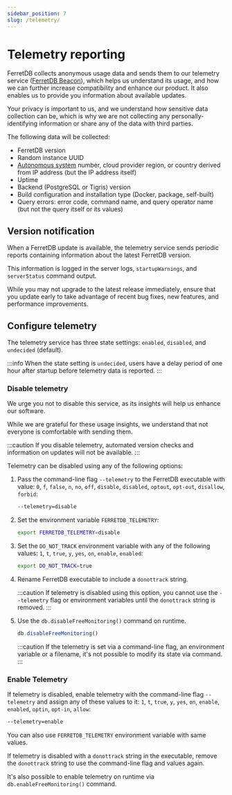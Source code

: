 ```yaml
---
sidebar_position: 7
slug: /telemetry/
---
```


# Telemetry reporting

FerretDB collects anonymous usage data and sends them to our telemetry service ([FerretDB Beacon](https://beacon.ferretdb.io)),
which helps us understand its usage, and how we can further increase compatibility and enhance our product.
It also enables us to provide you information about available updates.

Your privacy is important to us, and we understand how sensitive data collection can be,
which is why we are not collecting any personally-identifying information
or share any of the data with third parties.

The following data will be collected:

* FerretDB version
* Random instance UUID
* [Autonomous system](https://en.wikipedia.org/wiki/Autonomous_system_(Internet)) number,
  cloud provider region, or country derived from IP address (but the IP address itself)
* Uptime
* Backend (PostgreSQL or Tigris) version
* Build configuration and installation type (Docker, package, self-built)
* Query errors: error code, command name, and query operator name (but not the query itself or its values)

## Version notification

When a FerretDB update is available, the telemetry service sends periodic reports containing information about the latest FerretDB version.

This information is logged in the server logs, `startupWarnings`, and `serverStatus` command output.

While you may not upgrade to the latest release immediately,
ensure that you update early to take advantage of recent bug fixes, new features, and performance improvements.

## Configure telemetry

The telemetry service has three state settings: `enabled`, `disabled`, and `undecided` (default).

:::info
When the state setting is `undecided`, users have a delay period of one hour after startup before telemetry data is reported.
:::

### Disable telemetry

We urge you not to disable this service, as its insights will help us enhance our software.

While we are grateful for these usage insights, we understand that not everyone is comfortable with sending them.

:::caution
If you disable telemetry, automated version checks and information on updates will not be available.
:::

Telemetry can be disabled using any of the following options:

1. Pass the command-line flag `--telemetry` to the FerretDB executable with value:
   `0`, `f`, `false`, `n`, `no`, `off`, `disable`, `disabled`, `optout`, `opt-out`, `disallow`, `forbid`:

   ```sh
   --telemetry=disable
   ```

2. Set the environment variable `FERRETDB_TELEMETRY`:

   ```sh
   export FERRETDB_TELEMETRY=disable
   ```

3. Set the `DO_NOT_TRACK` environment variable with any of the following values:
   `1`, `t`, `true`, `y`, `yes`, `on`, `enable`, `enabled`:

   ```sh
   export DO_NOT_TRACK=true
   ```

4. Rename FerretDB executable to include a `donottrack` string.

   :::caution
   If telemetry is disabled using this option, you cannot use the `--telemetry` flag or environment variables
   until the `donottrack` string is removed.
   :::

5. Use the `db.disableFreeMonitoring()` command on runtime.

   ```js
   db.disableFreeMonitoring()
   ```

   :::caution
   If the telemetry is set via a command-line flag, an environment variable or a filename, it's not possible
   to modify its state via command.
   :::

### Enable Telemetry

If telemetry is disabled, enable telemetry with the command-line flag `--telemetry` and assign any of these values to it:
`1`, `t`, `true`, `y`, `yes`, `on`, `enable`, `enabled`, `optin`, `opt-in`, `allow`:

```sh
--telemetry=enable
```

You can also use `FERRETDB_TELEMETRY` environment variable with same values.

If telemetry is disabled with a `donottrack` string in the executable,
remove the `donottrack` string to use the command-line flag and values again.

It's also possible to enable telemetry on runtime via `db.enableFreeMonitoring()` command.
